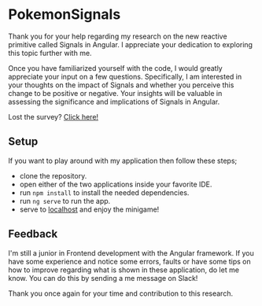 # PokemonSignals
 
Thank you for your help regarding my research on the new reactive primitive called Signals in Angular. I appreciate your dedication to exploring this topic further with me. 

Once you have familiarized yourself with the code, I would greatly appreciate your input on a few questions. Specifically, I am interested in your thoughts on the impact of Signals and whether you perceive this change to be positive or negative. Your insights will be valuable in assessing the significance and implications of Signals in Angular.

Lost the survey? [Click here!](https://forms.gle/rzdmB5J8jFRKS1yw8)

## Setup
If you want to play around with my application then follow these steps;
- clone the repository.
- open either of the two applications inside your favorite IDE.
- run ``` npm install ``` to install the needed dependencies.
- run ``` ng serve ``` to run the app.
- serve to [localhost](http://localhost:4200/) and enjoy the minigame!

## Feedback
I'm still a junior in Frontend development with the Angular framework. If you have some experience and notice some errors, faults or have some tips on how to improve regarding what is shown in these application, do let me know. You can do this by sending a me message on Slack! 

Thank you once again for your time and contribution to this research.
